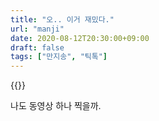 ```yaml
---
title: "오.. 이거 재밌다."
url: "manji"
date: 2020-08-12T20:30:00+09:00
draft: false
tags: ["만지송", "틱톡"]
---
```


{{<youtube wnnFX1jZAnc >}}

나도 동영상 하나 찍을까.
